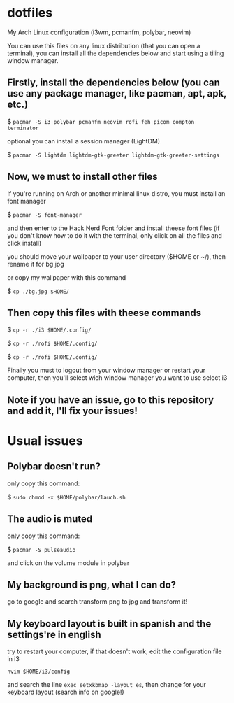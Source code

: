 # dotfiles
My Arch Linux configuration (i3wm, pcmanfm, polybar, neovim)

You can use this files on any linux distribution (that you can open a terminal), you can install all the dependencies below and start using a tiling window manager.

## Firstly, install the dependencies below (you can use any package manager, like pacman, apt, apk, etc.)

$ `pacman -S i3 polybar pcmanfm neovim rofi feh picom compton terminator`

optional you can install a session manager (LightDM)

$ `pacman -S lightdm lightdm-gtk-greeter lightdm-gtk-greeter-settings`

## Now, we must to install other files

If you're running on Arch or another minimal linux distro, you must install an font manager

$ `pacman -S font-manager`

and then enter to the Hack Nerd Font folder and install theese font files (if you don't know how to do it with the terminal, only click on all the files and click install)

you should move your wallpaper to your user directory ($HOME or ~/), then rename it for bg.jpg

or copy my wallpaper with this command

$ `cp ./bg.jpg $HOME/`

## Then copy this files with theese commands

$ `cp -r ./i3 $HOME/.config/`

$ `cp -r ./rofi $HOME/.config/`

$ `cp -r ./rofi $HOME/.config/`

Finally you must to logout from your window manager or restart your computer, then you'll select wich window manager you want to use select i3

## Note if you have an issue, go to this repository and add it, I'll fix your issues!

# Usual issues

## Polybar doesn't run?

only copy this command:

$ `sudo chmod -x $HOME/polybar/lauch.sh`

## The audio is muted

only copy this command:

$ `pacman -S pulseaudio`

and click on the volume module in polybar

## My background is png, what I can do?

go to google and search transform png to jpg and transform it!

## My keyboard layout is built in spanish and the settings're in english

try to restart your computer, if that doesn't work, edit the configuration file in i3

`nvim $HOME/i3/config`

and search the line `exec setxkbmap -layout es`, then change for your keyboard layout (search info on google!)